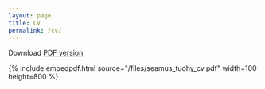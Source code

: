 ```yaml
---
layout: page
title: CV
permalink: /cv/
---
```


Download [PDF version]("/files/seamus_tuohy_cv.pdf")

{% include embedpdf.html source="/files/seamus_tuohy_cv.pdf" width=100 height=800 %}
